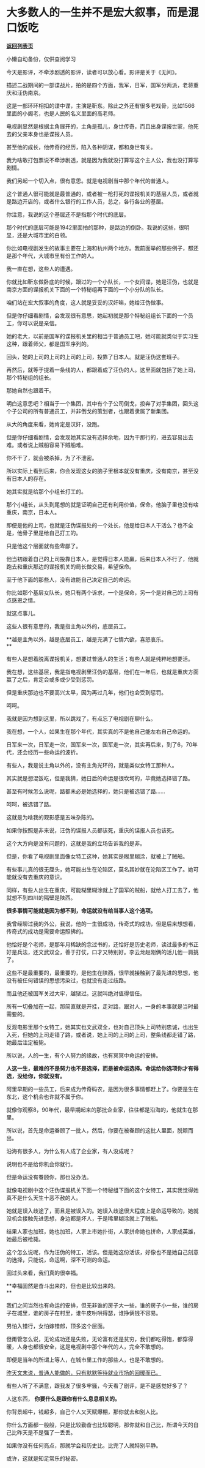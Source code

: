 # 大多数人的一生并不是宏大叙事，而是混口饭吃

[**返回列表页**](/gzh/记忆承载3)

小懒自动备份，仅供查阅学习

今天是影评，不牵涉剧透的影评，读者可以放心看。影评是关于《无间》。  

描述二战期间的一部谍战片，拍的是四个方面，我军，日军，国军分两派，老蒋重庆和汪伪南京。

这是一部环环相扣的谍中谍，主演是靳东。除此之外还有很多老戏骨，比如1566里面的小阁老，也是人民的名义里面的高老师。

电视剧显然是根据主角展开的，主角是孤儿，身世传奇，而且出身谍报世家，他死去的父亲本身也是谍报人员。  

甚至他的成长，他传奇的经历，陷入各种阴谋，都和身世有关。  

我为啥敢打包票说不牵涉剧透，就是因为我就没打算写这个主人公，我也没打算写剧情。  

我们另起一个切入点，很有意思。就是电视剧当中那个年代的普通人。  

这个普通人很可能就是最普通的，或者被一枪打死的谍报机关的基层人员，或者就是路边开店的，或者什么银行的工作人员，总之，各行各业的基层。  

你注意，我说的这个基层还不是指那个时代的底层。  

那个时代的底层可能是1942里面拍的那种，是路边的倒卧。我说的这些，很明显，还是大城市里的白领。  

你比如电视剧发生的故事主要在上海和杭州两个地方。我前面举的那些例子，都还是那个年代，大城市里有份工作的人。

我一直在想，这些人的遭遇。  

你就比如靳东做卧底的时候，跟过的一个小队长，一个女间谍，她是汪伪，也就是南京方面的谍报机关下面的一个特秘组再下面的一个小分队的队长。  

咱们站在宏大叙事的角度，这人就是妥妥的汉奸嘛，她给汪伪做事。  

但是你仔细看剧情，会发现很有意思，她起初就是那个特秘组组长下面的一个员工，你可以说是亲信。  

她的老大，以前是国军的谍报机关里的相当于普通员工吧，她可能就类似于实习生这种，跟着师父，都是国军序列的。

回头，她的上司的上司的上司的上司，投靠了日本人。就是汪伪这套班子。  

再然后，就等于提着一条线的人，都跟着成了汪伪的人。这里面就包括了她上司，那个特秘组的组长。

那她自然也跟着干。  

明白这意思吧？相当于一个集团，其中有个子公司倒戈，投奔了对手集团，回头这个子公司的所有普通员工，并非倒戈的策划者，也跟着隶属了新集团。  

从大的角度来看，她肯定是汉奸，没跑。  

但是你仔细看剧情，会发现她其实没有选择余地，因为干那行的，进去容易出去难。或者说上贼船容易下贼船难。

你不干了，就会被杀掉，为了不泄密。  

所以实际上看到后来，你会发现这女的脑子里根本就没有重庆，没有南京，甚至没有日本人的存在。  

她其实就是给那个小组长打工的。

那个小组长，从头到尾想的就是证明自己还有利用价值，保命。他脑子里也没有啥重庆，南京，日本人。

即便是他的上司，也就是汪伪谍报处的一个处长，他是给日本人干活么？也不全是，他骨子里是给自己打工的。

只是他这个层面就有些卑鄙了。

他当初跟着自己的上司投靠日本人，是觉得日本人能赢，后来日本人不行了，他就跑去和重庆那边的谍报机关的局长做交易，希望保命。  

至于他下面的那些人，没有谁能自己决定自己的命运。  

你比如那个基层女队长，她只有两个诉求，一个是保命，另一个是对自己的上司有点感恩之情。

就这点事儿。

这些人很有意思的，我是指主角以外的，底层员工。  

 **越是主角以外，越是底层员工，越是充满了七情六欲，喜怒哀乐。  
**

有些人是想着脱离谍报机关，想要过普通人的生活；有些人就是纯粹地想要活。  

我在想，这些基层，我是指电视剧里汪伪的基层，他们在一年后，也就是重庆方面赢了之后，肯定会或多或少受到惩罚。

但是重庆那边也不要高兴太早，因为再过几年，他们也会受到惩罚。  

呵呵。  

我就是因为想到这里，所以跳戏了，有点忘了电视剧在聊什么。

我在想，一个人，如果生在那个年代，其实真的不是他自己能左右自己命运的。

日军来一次，日军走一次，国军来一次，国军走一次，其实再后来，到了6，70年代，还会经历一些命运的波折。  

有些人，我是说主角以外的，没有主角光环的，就是类似女特工那种人。  

其实就是想混饭吃，但是我猜，她日后的命运是很坎坷的，毕竟她选择错了路。  

甚至有时候怎么说呢，路都未必是她选择的，她只是被选错了路......

呵呵，被选错了路。

这就是为啥我的观影感是五味杂陈的。  

如果你按照是非来说，汪伪的谍报人员都该死，重庆的谍报人员也该死。

这个大方向是没有问题的，这就是我的立场告诉我的是非。  

但是，你看了电视剧里面像女特工这种，她其实是糊里糊涂，就被上了贼船。  

有些事儿真的很无厘头，她可能出生在沦陷区，莫名其妙就在沦陷区工作了。她可能就没有去重庆的意识。  

同样，有些人出生在重庆，可能糊里糊涂就上了国军的贼船，就给人打工去了，他就想不到四川的隔壁是陕西。  

 **很多事情可能就是因为想不到，命运就没有给当事人这个选项。**

我曾经聊过我的外公，我说，他的一生很成功，传奇式的成功，但是后来想想看，传奇式的成功是需要命运照拂的。

他恰好是个老师，是那年月稀缺的念过书的，还恰好是历史老师，读过最多的书正好是兵法，还文武双全，善于打仗，口才又特别好。李云龙赵刚俩的活儿他一肩挑了。

这些不是最重要的，最重要的，是他生在陕西，很早就接触到了最先进的思想，他没有被任何错误的思想污染过，也就没有走过歧路。

而且他还被国军关过大牢，越狱过。这就叫绝对值得信任。

所有一切叠加在一起，那简直就是开挂，走对路，跟对人，一身的本事就是当时最需要的。  

反观电影里那个女特工，她其实也文武双全，也对自己顶头上司特别忠诚，也出生入死，但她的上司走错了路，或者说，她上司的上司的上司，整条线都走错了路，她最后注定被毙。

所以说，人的一生，有个人努力的缘故，也有冥冥中命运的安排。

 **人这一生，最难的不是努力也不是选择，而是被命运选择。命运给你选项你才有得选，没给你，你就没有。**

阿里早期的一些员工，后来成为传奇码农，是因为很多事情都赶上了。你要是生在东北，这个机会也许就不属于你。  

就像你观察8，90年代，最早期起来的那批企业家，往往都是沿海的，他就生在那里。

所以说，首先是命运眷顾了一批人，然后，你要在被眷顾的这批人里面，脱颖而出。  

沿海有很多人，为什么有人成了企业家，有人没成呢？

说明也不是给你机会你就行。  

但是命运没有眷顾你，那也没办法。  

就像电视剧中这个汪伪谍报机关下面一个特秘组下面的这个女特工，其实我觉得她真不是什么天生十恶不赦的人。

她就是误入歧途了，而且是被误入的。她误入歧途很大程度上是命运导致的，她就没机会接触先进思想，身边都是坏人，于是稀里糊涂就上了贼船。

结果人家也加班，她也加班，人家上市她扑街，人家拼命她也拼命，人家成英雄，她最后被枪毙。

这个怎么说呢，作为汪伪的特工，活该。但是她这份活该，好像也不是她自己刻意的选择，只能说，命运啊，深不可测的命运。

回过头来看，我们真的很幸福。  

 **幸福固然是奋斗出来的，但也是比较出来的。  
**

我们之间当然也有命运的安排，但无非谁的房子大一些，谁的房子小一些，谁的房子在城里，谁的房子在村里，谁牛皮哄哄得瑟，谁挣俩钱不容易。  

男怕入错行，女怕嫁错郎，顶多这个层面。

但甭管怎么说，无论成功还是失败，无论富有还是贫穷，我们都吃得饱，都穿得暖，人身也都很安全，这是电视剧中那个年代的人，完全不敢想的。

即便是当年的所谓上等人，在城市里工作的那些人，也是不敢想的。  

[昨天文末说，普通人能做的，只有默默等待就业市场的回暖而已。  
](http://mp.weixin.qq.com/s?__biz=MzU3NDc5Nzc0NQ==&mid=2247523470&idx=1&sn=45f1827d93fca5dd528e333d76eec513&chksm=fd2e3e50ca59b746072f65f07bc8bccf7775c2301201ce810d4ccd67f78332306d9c8220e342&scene=21#wechat_redirect)

有些人听了不满意，跟我发了很多牢骚，今天看了剧评，是不是感觉好多了？  

人这东西， **你要什么是跟你有什么息息相关的。**

你背景超牛，钱超多，自己个人又天赋爆棚，那你就去和别人比。  

你什么方面都一般般，只是比较勤奋也比较聪明，那你就和自己比，所谓今天的自己比昨天是不是强了一丢丢。

如果你没有任何亮点，那就学会和历史比。比完了人就特别平静。

或许，这就是知足常乐的秘密。

